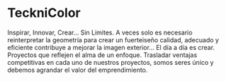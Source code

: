 # TeckniColor
Inspirar, Innovar, Crear... Sin Limites.
A veces solo es necesario reinterpretar la geometría para crear un fuerteiseño calidad, adecuado y eficiente contribuye a mejorar la imagen exterior... El día a día es crear. Proyectos que reflejen el alma de un enfoque. Trasladar ventajas competitivas en cada uno de nuestros proyectos, somos seres único y debemos  agrandar el valor del emprendimiento.
